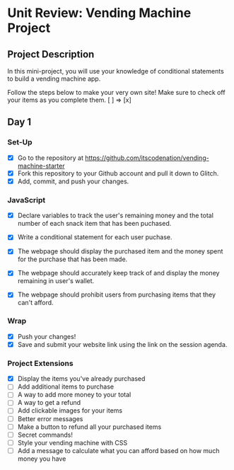 # Unit Review: Vending Machine Project

## Project Description
In this mini-project, you will use your knowledge of conditional statements to build a vending machine app.

Follow the steps below to make your very own site! 
Make sure to check off your items as you complete them. [ ] => [x]

## Day 1

### Set-Up
- [x] Go to the repository at https://github.com/itscodenation/vending-machine-starter
- [x] Fork this repository to your Github account and pull it down to Glitch.
- [x] Add, commit, and push your changes.

### JavaScript
- [x] Declare variables to track the user's remaining money and the total number of each snack item that has been puchased.
- [x] Write a conditional statement for each user puchase.
- [x] The webpage should display the purchased item and the money spent for the purchase that has been made.
- [x] The webpage should accurately keep track of and display the money remaining in user's wallet.
- [x] The webpage should prohibit users from purchasing items that they can't afford.


### Wrap
- [x] Push your changes!
- [x] Save and submit your website link using the link on the session agenda.

### Project Extensions
- [x] Display the items you've already purchased
- [ ] Add additional items to purchase
- [ ] A way to add more money to your total
- [ ] A way to get a refund
- [ ] Add clickable images for your items
- [ ] Better error messages
- [ ] Make a button to refund all your purchased items
- [ ] Secret commands!
- [ ] Style your vending machine with CSS
- [ ] Add a message to calculate what you can afford based on how much money you have
